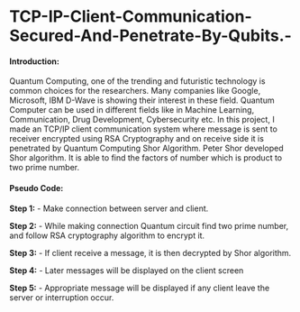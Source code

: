 # TCP-IP-Client-Communication-Secured-And-Penetrate-By-Qubits.-

#### Introduction:
Quantum Computing, one of the trending and futuristic technology is common choices for the researchers. Many companies like Google, Microsoft, IBM D-Wave is showing their interest in these field. Quantum Computer can be used in different fields like in Machine Learning, Communication, Drug Development, Cybersecurity etc. In this project, I made an TCP/IP client communication system where message is sent to receiver encrypted using RSA Cryptography and on receive side it is penetrated by Quantum Computing Shor Algorithm. Peter Shor developed Shor algorithm. It is able to find the factors of number which is product to two prime number. 

#### Pseudo Code:
**Step 1:** - Make connection between server and client.

**Step 2:** - While making connection Quantum circuit find two prime number, and follow RSA cryptography algorithm to encrypt it.

**Step 3:** - If client receive a message, it is then decrypted by Shor algorithm.

**Step 4:** - Later messages will be displayed on the client screen

**Step 5:** - Appropriate message will be displayed if any client leave the server or interruption occur.

